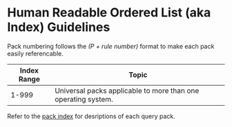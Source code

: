 # Human Readable Ordered List (aka Index) Guidelines
Pack numbering follows the *(P + rule number)* format to make each pack easily referencable.

| Index Range | Topic |
| ----------- | ----- |
| 1-999 | Universal packs applicable to more than one operating system. |

Refer to the [pack index](pack_index.md) for desriptions of each query pack.